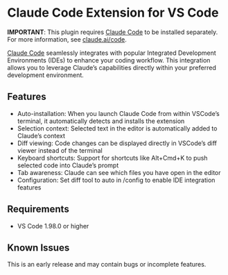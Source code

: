 # Claude Code Extension for VS Code

**IMPORTANT**: This plugin requires [Claude Code](https://docs.anthropic.com/en/docs/claude-code/overview) to be installed separately. For more information, see [claude.ai/code](https://www.anthropic.com/claude-code).

[Claude Code](https://docs.anthropic.com/en/docs/agents-and-tools/claude-code) seamlessly integrates with popular Integrated Development Environments (IDEs) to enhance your coding workflow. This integration allows you to leverage Claude’s capabilities directly within your preferred development environment.

## Features

- Auto-installation: When you launch Claude Code from within VSCode’s terminal, it automatically detects and installs the extension
- Selection context: Selected text in the editor is automatically added to Claude’s context
- Diff viewing: Code changes can be displayed directly in VSCode’s diff viewer instead of the terminal
- Keyboard shortcuts: Support for shortcuts like Alt+Cmd+K to push selected code into Claude’s prompt
- Tab awareness: Claude can see which files you have open in the editor
- Configuration: Set diff tool to auto in /config to enable IDE integration features
  ​

## Requirements

- VS Code 1.98.0 or higher

## Known Issues

This is an early release and may contain bugs or incomplete features.
